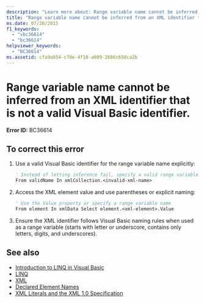 ```yaml
---
description: "Learn more about: Range variable name cannot be inferred from an XML identifier that is not a valid Visual Basic identifier."
title: "Range variable name cannot be inferred from an XML identifier that is not a valid Visual Basic identifier."
ms.date: 07/20/2015
f1_keywords:
  - "vbc36614"
  - "bc36614"
helpviewer_keywords:
  - "BC36614"
ms.assetid: cfa9a854-c70e-4f10-a009-2686c650ca2b
---
```

# Range variable name cannot be inferred from an XML identifier that is not a valid Visual Basic identifier.

**Error ID:** BC36614

## To correct this error

1. Use a valid Visual Basic identifier for the range variable name explicitly:

   ```vb
   ' Instead of letting inference fail, specify a valid range variable name
   From validName In xmlCollection.<invalid-xml-name>
   ```

2. Access the XML element value and use parentheses or explicit naming:

   ```vb
   ' Use the Value property or specify a range variable name
   From element In xmlData Select element.<xml-element>.Value
   ```

3. Ensure the XML identifier follows Visual Basic naming rules when used as a range variable (starts with letter or underscore, contains only letters, digits, and underscores).

## See also

- [Introduction to LINQ in Visual Basic](../programming-guide/language-features/linq/introduction-to-linq.md)
- [LINQ](../programming-guide/language-features/linq/index.md)
- [XML](../programming-guide/language-features/xml/index.md)
- [Declared Element Names](../programming-guide/language-features/declared-elements/declared-element-names.md)
- [XML Literals and the XML 1.0 Specification](../programming-guide/language-features/xml/xml-literals-and-the-xml-1-0-specification.md)
